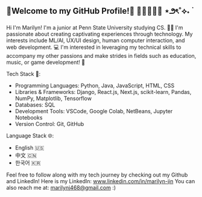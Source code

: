 ## 🌟Welcome to my GitHub Profile!🌟 👩‍💻👾💜✨ ⋆౨ৎ˚⟡˖ ࣪
<!--
**marilyn987/marilyn987** is a ✨ _special_ ✨ repository because its `README.md` (this file) appears on your GitHub profile.

Here are some ideas to get you started:

- 🔭 I’m currently working on ...
- 🌱 I’m currently learning ...
- 👯 I’m looking to collaborate on ...
- 🤔 I’m looking for help with ...
- 💬 Ask me about ...
- 📫 How to reach me: ...
- 😄 Pronouns: ...
- ⚡ Fun fact: ...
-->
Hi I'm Marilyn! I'm a junior at Penn State University studying CS. 👩‍💻
I'm passionate about creating captivating experiences through technology. My interests include ML/AI, UX/UI design, human computer interaction, and web development. 💻
I'm interested in leveraging my technical skills to accompany my other passions and make strides in fields such as education, music, or game development! 👾

Tech Stack 👾:
* Programming Languages: Python, Java, JavaScript, HTML, CSS 
* Libraries & Frameworks: Django, React.js, Next.js, scikit-learn, Pandas, NumPy, Matplotlib, Tensorflow
* Databases: SQL
* Development Tools: VSCode, Google Colab, NetBeans, Jupyter Notebooks
* Version Control: Git, GitHub

Language Stack 🌐:
* English 🇺🇸
* 中文 🇨🇳
* 한국어 🇰🇷
    
Feel free to follow along with my tech journey by checking out my Github and LinkedIn!
Here is my LinkedIn: www.linkedin.com/in/marilyn-jin 
You can also reach me at: marilynj468@gmail.com :)
